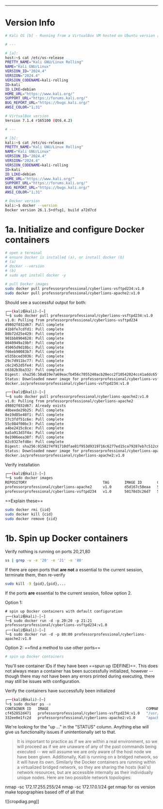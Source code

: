 
---

# Version Info
``` bash
# Kali OS [b] - Running from a VirtualBox VM hosted on Ubuntu version [a]

# ---

# [a]:
host:~$ cat /etc/os-release 
PRETTY_NAME="Kali GNU/Linux Rolling"
NAME="Kali GNU/Linux"
VERSION_ID="2024.4"
VERSION="2024.4"
VERSION_CODENAME=kali-rolling
ID=kali
ID_LIKE=debian
HOME_URL="https://www.kali.org/"
SUPPORT_URL="https://forums.kali.org/"
BUG_REPORT_URL="https://bugs.kali.org/"
ANSI_COLOR="1;31"

# VirtualBox version
Version 7.1.4 r165100 (Qt6.4.2)

# ---

# [b]:
kali:~$ cat /etc/os-release
PRETTY_NAME="Kali GNU/Linux Rolling"
NAME="Kali GNU/Linux"
VERSION_ID="2024.4"
VERSION="2024.4"
VERSION_CODENAME=kali-rolling
ID=kali
ID_LIKE=debian
HOME_URL="https://www.kali.org/"
SUPPORT_URL="https://forums.kali.org/"
BUG_REPORT_URL="https://bugs.kali.org/"
ANSI_COLOR="1;31"

# Docker version
kali:~$ docker --version
Docker version 26.1.5+dfsg1, build a72d7cd

```

# 1a. Initialize and configure Docker containers

``` bash
# open a terminal
# ensure Docker is installed (a), or install docker (b)
# (a)
# docker --version
# (b)
# sudo apt install docker -y

# pull Docker images
sudo docker pull professorprofessional/cyberlions-vsftpd234:v1.0
sudo docker pull professorprofessional/cyberlions-apache2:v1.0
```

Should see a successful output for both:
``` bash
┌──(kali㉿kali)-[~]
└─$ sudo docker pull professorprofessional/cyberlions-vsftpd234:v1.0
v1.0: Pulling from professorprofessional/cyberlions-vsftpd234
d9802f032d67: Pull complete 
41b8fe7cdfd1: Pull complete 
80b72d25e429: Pull complete 
901bb8904628: Pull complete 
8040949a19bf: Pull complete 
45065d9d10bc: Pull complete 
f66eb90083b7: Pull complete 
e535bced3036: Pull complete 
29c7d911bc77: Pull complete 
c6c2452d5fe4: Pull complete 
c6382b3ba332: Pull complete 
Digest: sha256:50a819e7a69eacfb456c7055240acb20ecc2f10542024cc41addc65f88ac47c9
Status: Downloaded newer image for professorprofessional/cyberlions-vsftpd234:v1.0
docker.io/professorprofessional/cyberlions-vsftpd234:v1.0

┌──(kali㉿kali)-[~]
└─$ sudo docker pull professorprofessional/cyberlions-apache2:v1.0  
v1.0: Pulling from professorprofessional/cyberlions-apache2
d9802f032d67: Already exists 
48beede29b25: Pull complete 
8e19d85e48f1: Pull complete 
27c3fdf51c6e: Pull complete 
55c084f00bc3: Pull complete 
a4be2415c8ce: Pull complete 
ba5a913d3f4a: Pull complete 
8e1906eea38f: Pull complete 
62c0327efd8e: Pull complete 
Digest: sha256:0158274f91710dfae81f953d9319716c6277ed15ca79287eb7c512c674506ab2
Status: Downloaded newer image for professorprofessional/cyberlions-apache2:v1.0
docker.io/professorprofessional/cyberlions-apache2:v1.0
```

Verify installation
``` bash
┌──(kali㉿kali)-[~]
└─$ sudo docker images
REPOSITORY                                   TAG       IMAGE ID       CREATED      SIZE
professorprofessional/cyberlions-apache2     v1.0      d5d167c50eaa   5 days ago   260MB
professorprofessional/cyberlions-vsftpd234   v1.0      50178d3c26d7   5 days ago   385MB
```

==Explain these==
``` bash
sudo docker rmi {iid}
sudo docker kill {cid}
sudo docker remove {cid}
```

# 1b. Spin up Docker containers

Verify nothing is running on ports 20,21,80
``` bash
ss | grep -w -e '20' -e '21' -e '80'
```

If there are open ports that **are not** a essential to the current session, terminate them, then re-verify
``` bash
sudo kill -9 {pid},{pid},...
```

If the ports **are** essential to the current session, follow option 2. 

Option 1:
```
# spin up Docker containers with default configuration
┌──(kali㉿kali)-[~]
└─$ sudo docker run -d -p 20:20 -p 21:21 professorprofessional/cyberlions-vsftpd234:v1.0
┌──(kali㉿kali)-[~]
└─$ sudo docker run -d -p 80:80 professorprofessional/cyberlions-apache2:v1.0
```

Option 2: ==find a method to use other ports==
``` bash
# spin up Docker containers
```

You'll see container IDs if they have been ==spun up (DEFINE)==. This does not always mean a container has been successfully initialized, however -- though there may not have been any errors printed during executing, there may still be issues with configuration.

Verify the containers have successfully been initialized
``` bash
┌──(kali㉿kali)-[~]
└─$ sudo docker ps -a                                                                   
CONTAINER ID   IMAGE                                             COMMAND                  CREATED              STATUS              PORTS                                           NAMES
cf452852d471   professorprofessional/cyberlions-vsftpd234:v1.0   "/usr/local/sbin/vsf…"   About a minute ago   Up About a minute   0.0.0.0:20-21->20-21/tcp, :::20-21->20-21/tcp   competent_blackburn
332ee0e1fc2d   professorprofessional/cyberlions-apache2:v1.0     "apache2ctl -D FOREG…"   2 minutes ago        Up 2 minutes        0.0.0.0:80->80/tcp, :::80->80/tcp               pensive_chatterjee
```
We're looking for the "up ..." in the "STATUS" column. Anything else will give us functionality issues if unintentionally set to that. 

> It is important to practice as if we are within a real environment, so we will proceed as if we are unaware of any of the past commands being executed -- we will assume we are only aware of the host node we have been given.
> Additionally, Kali is running on a bridged network, so it will have its own. Similarly the Docker containers are running within a virtualized bridged network, so they are sharing the hosts (kali's) network resources, but are accessible internally as their individually unique nodes. 
> Here are two possible network topologies:

nmap -sc 172.17.255.255/24
nmap -sc 172.17.0.1/24
get nmap for os version
make topographies based off of all that 

![[cropdiag.png]]